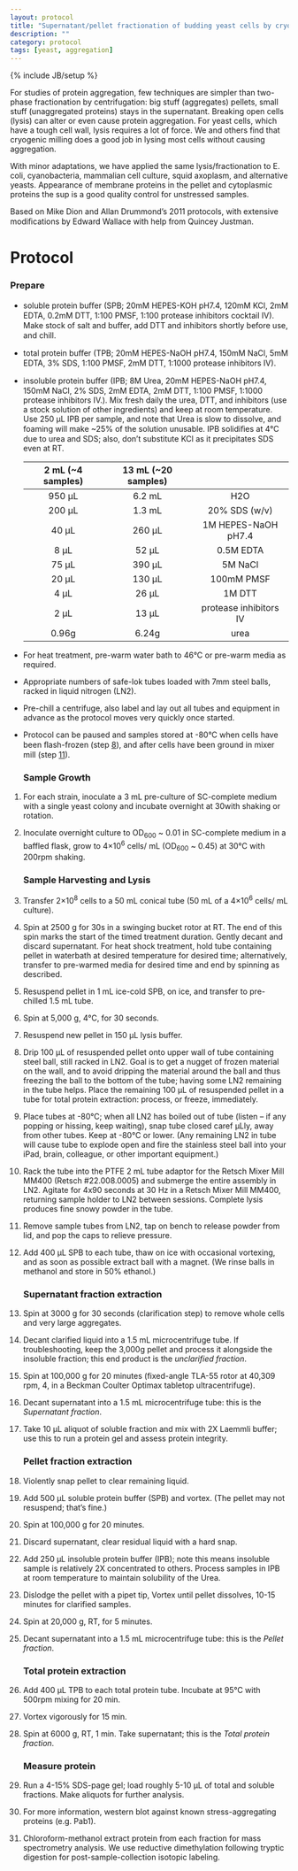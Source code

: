 ```yaml
---
layout: protocol
title: "Supernatant/pellet fractionation of budding yeast cells by cryogenic lysis"
description: ""
category: protocol
tags: [yeast, aggregation]
---
```

{% include JB/setup %}

For studies of protein aggregation, few techniques are simpler than two-phase fractionation by centrifugation: big stuff (aggregates) pellets, small stuff (unaggregated proteins) stays in the supernatant. Breaking open cells (lysis) can alter or even cause protein aggregation. For yeast cells, which have a tough cell wall, lysis requires a lot of force. We and others find that cryogenic milling does a good job in lysing most cells without causing aggregation.

With minor adaptations, we have applied the same lysis/fractionation to E. coli, cyanobacteria, mammalian cell culture, squid axoplasm, and alternative yeasts. Appearance of membrane proteins in the pellet and cytoplasmic proteins the sup is a good quality control for unstressed samples.

Based on Mike Dion and Allan Drummond’s 2011 protocols, with extensive modiﬁcations by Edward Wallace with help from Quincey Justman.


# Protocol #

### Prepare ###

-   soluble protein buﬀer (SPB; 20mM HEPES-KOH pH7.4, 120mM KCl, 2mM
    EDTA, 0.2mM DTT, 1:100 PMSF, 1:100 protease inhibitors cocktail IV).
    Make stock of salt and buﬀer, add DTT and inhibitors shortly before
    use, and chill.
-   total protein buﬀer (TPB; 20mM HEPES-NaOH pH7.4, 150mM NaCl, 5mM
    EDTA, 3% SDS, 1:100 PMSF, 2mM DTT, 1:1000 protease inhibitors IV).
-   insoluble protein buﬀer (IPB; 8M Urea, 20mM HEPES-NaOH pH7.4, 150mM
    NaCl, 2% SDS, 2mM EDTA, 2mM DTT, 1:100 PMSF, 1:1000 protease
    inhibitors IV.). Mix fresh daily the urea, DTT, and inhibitors (use a stock solution of other ingredients) and keep at room temperature.
    Use 250 μL IPB per sample, and note that Urea is slow to
    dissolve, and foaming will make ~25% of the solution unusable.
    IPB solidiﬁes at 4&deg;C due to urea and SDS; also, don’t
    substitute KCl as it precipitates SDS even at RT.
    
    | 2 mL (~4 samples)  |  13 mL (~20 samples) | |
    |:-:|:-:|:-:|
    | 950 μL | 6.2  mL  | H2O |
    | 200 μL | 1.3  mL  | 20% SDS (w/v) |
    | 40 μL  | 260 μL  | 1M HEPES-NaOH pH7.4 |
    | 8 μL   | 52 μL   | 0.5M EDTA |
    | 75 μL  | 390 μL  | 5M NaCl |
    | 20 μL  | 130 μL  | 100mM PMSF |
    | 4 μL   | 26 μL   | 1M DTT |
    | 2 μL   | 13 μL   | protease inhibitors IV |
    | 0.96g  | 6.24g   | urea |

-   For heat treatment, pre-warm water bath to 46&deg;C or pre-warm
    media as required.
-   Appropriate numbers of safe-lok tubes loaded with 7mm steel balls,
    racked in liquid nitrogen (LN2).
-   Pre-chill a centrifuge, also label and lay out all tubes and
    equipment in advance as the protocol moves very quickly
    once started.
-   Protocol can be paused and samples stored at -80&deg;C when cells
    have been ﬂash-frozen (step [8](#step-flashfreeze)), and after cells have
    been ground in mixer mill (step [11](#step-powder)).


    ### Sample Growth ###

1.  For each strain, inoculate a 3  mL pre-culture of SC-complete medium
    with a single yeast colony and incubate overnight at 30with shaking
    or rotation.

2.  Inoculate overnight culture to OD<sub>600</sub> ~ 0.01 in
    SC-complete medium in a baffled flask, grow to 4×10<sup>6</sup>
    cells/ mL (OD<sub>600</sub> ~ 0.45) at 30&deg;C with 200rpm shaking.

    ### Sample Harvesting and Lysis ###

1.  Transfer 2×10<sup>8</sup> cells to a 50 mL conical tube (50  mL of a
    4×10<sup>6</sup> cells/ mL culture).

2.  Spin at 2500 g for 30s in a swinging bucket rotor at RT. The end of
    this spin marks the start of the timed treatment duration. Gently
    decant and discard supernatant. For heat shock treatment, hold tube
    containing pellet in waterbath at desired temperature for desired
    time; alternatively, transfer to pre-warmed media for desired time
    and end by spinning as described.

3.  Resuspend pellet in 1 mL ice-cold SPB, on ice, and transfer to pre-chilled
    1.5 mL tube.

4.  Spin at 5,000 g, 4&deg;C, for 30 seconds.

5.  Resuspend new pellet in 150 μL lysis buffer.

6.  <a name="step-flashfreeze"></a> 
    Drip 100 μL of resuspended pellet onto upper
    wall of tube containing steel ball, still racked in LN2. Goal is to
    get a nugget of frozen material on the wall, and to avoid dripping
    the material around the ball and thus freezing the ball to the
    bottom of the tube; having some LN2 remaining in the tube helps.
    Place the remaining 100 μL of resuspended pellet in a tube for total
    protein extraction: process, or freeze, immediately.
    

7.  Place tubes at -80&deg;C; when all LN2 has boiled out of tube (listen – if
    any popping or hissing, keep waiting), snap tube closed caref μLly,
    away from other tubes. Keep at -80&deg;C or lower. (Any remaining LN2 in tube will cause tube to explode open and fire the stainless steel ball into
    your iPad, brain, colleague, or other important equipment.)

8.  Rack the tube into the PTFE 2 mL tube adaptor for the Retsch Mixer
    Mill MM400 (Retsch \#22.008.0005) and submerge the entire assembly
    in LN2. Agitate for 4x90 seconds at 30 Hz in a Retsch Mixer
    Mill MM400, returning sample holder to LN2 between sessions.
    Complete lysis produces fine snowy powder in the tube.

9.  <a name="step-powder"></a> 
    Remove sample tubes from LN2, tap on bench to
    release powder from lid, and pop the caps to relieve pressure. 

10. Add 400 μL SPB to each tube, thaw on ice with
    occasional vortexing, and as soon as possible extract ball with
    a magnet. (We rinse balls in methanol and store in 50% ethanol.)

    ### Supernatant fraction extraction ###

1.  Spin at 3000 g for 30 seconds (clarification step) to remove whole
    cells and very large aggregates.

2.  Decant clarified liquid into a 1.5 mL microcentrifuge tube. If
    troubleshooting, keep the 3,000g pellet and process it alongside the
    insoluble fraction; this end product is the *unclarified fraction*.

3.  Spin at 100,000 g for 20 minutes (fixed-angle TLA-55 rotor at 40,309
    rpm, 4, in a Beckman Coulter Optimax tabletop  ultracentrifuge).

4.  Decant supernatant into a 1.5 mL microcentrifuge tube: this is the
    *Supernatant fraction*.

5.  Take 10 μL aliquot of soluble fraction and mix with 2X Laemmli
    buffer; use this to run a protein gel and assess protein integrity.

    ### Pellet fraction extraction 

1.  Violently snap pellet to clear remaining liquid.

2.  Add 500 μL soluble protein buffer (SPB) and vortex.
    (The pellet may not resuspend; that’s fine.)

3.  Spin at 100,000 g for 20 minutes.

4.  Discard supernatant, clear residual liquid with a hard snap.

5.  Add 250 μL insoluble protein buffer (IPB); note this
    means insoluble sample is relatively 2X concentrated to others.
    Process samples in IPB at room temperature to maintain solubility of
    the Urea.

6.  Dislodge the pellet with a pipet tip, Vortex until pellet dissolves,
    10-15 minutes for clarified samples.

7.  Spin at 20,000 g, RT, for 5 minutes.

8.  Decant supernatant into a 1.5 mL microcentrifuge tube: this is the
    *Pellet fraction*.

    ### Total protein extraction ###

1.  Add 400 μL TPB to each total protein tube. Incubate
    at 95°C with 500rpm mixing for 20 min.

2.  Vortex vigorously for 15 min.

3.  Spin at 6000 g, RT, 1 min. Take supernatant; this is the *Total
    protein fraction*.

    ### Measure protein ###

1.  Run a 4-15% SDS-page gel; load roughly 5-10 μL of
    total and soluble fractions. Make aliquots for further analysis.
    
2.  For more information, western blot against known stress-aggregating proteins (e.g. Pab1). 

3. Chloroform-methanol extract protein from each fraction for mass spectrometry analysis. We use reductive dimethylation following tryptic digestion for post-sample-collection isotopic labeling.

